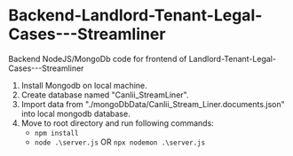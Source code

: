 # Backend-Landlord-Tenant-Legal-Cases---Streamliner

Backend NodeJS/MongoDb code for frontend of Landlord-Tenant-Legal-Cases---Streamliner

1. Install Mongodb on local machine.
2. Create database named "Canlii_StreamLiner".
3. Import data from "./mongoDbData/Canlii_Stream_Liner.documents.json" into local mongodb database.
4. Move to root directory and run following commands:
   - `npm install`
   - `node .\server.js` OR `npx nodemon .\server.js`
